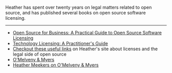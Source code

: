 Heather has spent over twenty years on legal matters related to open source, and has published several books on open source software licensing.

---

- [Open Source for Business: A Practical Guide to Open Source Software Licensing](http://www.amazon.com/exec/obidos/ASIN/1511617772/chlg-20)
- [Technology Licensing: A Practitioner's Guide](http://shop.americanbar.org/eBus/Store/ProductDetails.aspx?productId=215440)
-  [Checkout these useful links](https://heathermeeker.com/links/) on Heather's site about licenses and the legal side of open source
- [O'Melveny & Myers](https://www.omm.com/)
- [Heather Meekers on O'Melveny & Myers](https://www.omm.com/professionals/heather-j-meeker/)
